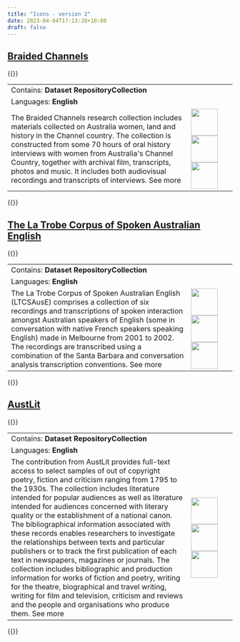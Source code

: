 ```yaml
---
title: "Icons - version 2"
date: 2023-04-04T17:13:28+10:00
draft: false
---
```


## [Braided Channels]()

{{<raw>}}

<table>
<tr>
<td width = "80%">Contains: <b>Dataset RepositoryCollection</b></td><td width = "20%"></td>
</tr><tr>
<td width = "80%">Languages: <b>English</b><td width = "20%"></td>
</tr><tr>
<td width = "80%">The Braided Channels research collection includes materials collected on Australia women, land and history in the Channel country. The collection is constructed from some 70 hours of oral history interviews with women from Australia's Channel Country, together with archival film, transcripts, photos and music. It includes both audiovisual recordings and transcripts of interviews.
See more</td><td width = "20%"><img src="../text.png" height = "60px"/><img src="../audio-visual.png" height = "60px"/><img src="../public.png" height = "60px"/></td>

</tr>
</table>

{{</raw>}}

## [The La Trobe Corpus of Spoken Australian English]()

{{<raw>}}

<table>
<tr>
<td width = "80%">Contains: <b>Dataset RepositoryCollection</b></td><td width = "20%"></td>
</tr><tr>
<td width = "80%">Languages: <b>English</b><td width = "20%"></td>
</tr><tr>
<td width = "80%">The La Trobe Corpus of Spoken Australian English (LTCSAusE) comprises a collection of six recordings and transcriptions of spoken interaction amongst Australian speakers of English (some in conversation with native French speakers speaking English) made in Melbourne from 2001 to 2002. The recordings are transcribed using a combination of the Santa Barbara and conversation analysis transcription conventions.
See more</td><td width = "20%"><img src="../text.png" height = "60px"/><img src="../ms_word.png" height = "60px"/><img src="../log_in.png" height = "60px"/></td>

</tr>
</table>

{{</raw>}}

## [AustLit]()

{{<raw>}}

<table>
<tr>
<td width = "80%">Contains: <b>Dataset RepositoryCollection</b></td><td width = "20%"></td>
</tr><tr>
<td width = "80%">Languages: <b>English</b><td width = "20%"></td>
</tr><tr>
<td width = "80%">The contribution from AustLit provides full-text access to select samples of out of copyright poetry, fiction and criticism ranging from 1795 to the 1930s. The collection includes literature intended for popular audiences as well as literature intended for audiences concerned with literary quality or the establishment of a national canon. The bibliographical information associated with these records enables researchers to investigate the relationships between texts and particular publishers or to track the first publication of each text in newspapers, magazines or journals. The collection includes bibliographic and production information for works of fiction and poetry, writing for the theatre, biographical and travel writing, writing for film and television, criticism and reviews and the people and organisations who produce them.
See more</td><td width = "20%"><img src="../text.png" height = "60px"/><img src="../xml.png" height = "60px"/><img src="../public.png" height = "60px"/></td>

</tr>
</table>

{{</raw>}}
